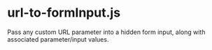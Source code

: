 # url-to-formInput.js
Pass any custom URL parameter into a hidden form input, along with associated parameter/input values.
